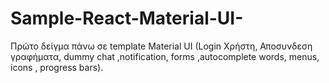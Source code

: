 # Sample-React-Material-UI-
Πρώτο δείγμα πάνω σε template Material UI (Login Χρήστη, Αποσυνδεση γραφήματα, dummy chat ,notification, forms ,autocomplete words, menus, icons , progress bars).
